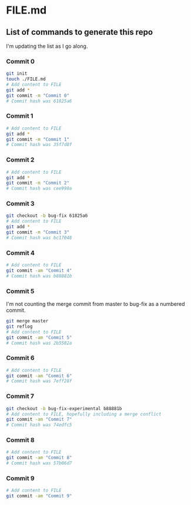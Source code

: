 # FILE.md

## List of commands to generate this repo

I'm updating the list as I go along.

### Commit 0

```sh
git init
touch ./FILE.md
# Add content to FILE
git add *
git commit -m "Commit 0"
# Commit hash was 61825a6
```

### Commit 1

```sh
# Add content to FILE
git add *
git commit -m "Commit 1"
# Commit hash was 35f7d8f
```

### Commit 2

```sh
# Add content to FILE
git add *
git commit -m "Commit 2"
# Commit hash was cee990a
```

### Commit 3

```sh
git checkout -b bug-fix 61825a6
# Add content to FILE
git add *
git commit -m "Commit 3"
# Commit hash was bc17048
```

### Commit 4

```sh
# Add content to FILE
git commit -am "Commit 4"
# Commit hash was b88881b
```

### Commit 5

I'm not counting the merge commit from master to bug-fix as a numbered commit.

```sh
git merge master
git reflog
# Add content to FILE
git commit -am "Commit 5"
# Commit hash was 2b5582a
```

### Commit 6

```sh
# Add content to FILE
git commit -am "Commit 6"
# Commit hash was 7eff28f
```

### Commit 7

```sh
git checkout -b bug-fix-experimental b88881b
# Add content to FILE, hopefully including a merge conflict
git commit -am "Commit 7"
# Commit hash was 74edfc5
```

### Commit 8

```sh
# Add content to FILE
git commit -am "Commit 8"
# Commit hash was 57b06d7
```

### Commit 9

```sh
# Add content to FILE
git commit -am "Commit 9"
```
